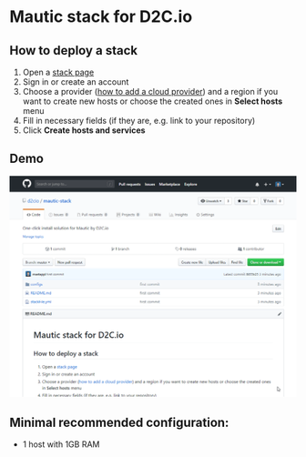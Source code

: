 # Mautic stack for D2C.io

## How to deploy a stack

1. Open a [stack page](https://panel.d2c.io/?import=https://github.com/d2cio/mautic-stack/archive/master.zip)
2. Sign in or create an account
3. Choose a provider ([how to add a cloud provider](https://docs.d2c.io/getting-started/cloud-providers/)) and a region if you want to create new hosts or choose the created ones in **Select hosts** menu
3. Fill in necessary fields (if they are, e.g. link to your repository)
4. Click **Create hosts and services**

## Demo

![How to deploy a stack](https://raw.githubusercontent.com/mastappl/images/master/mautic.gif)

## Minimal recommended configuration:

- 1 host with 1GB RAM
